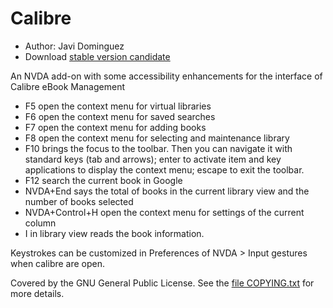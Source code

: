 # Calibre
* Author: Javi Dominguez
* Download [stable version candidate](https://github.com/javidominguez/Calibre/releases/download/1.0rc2/Calibre-1.0_rc2.nvda-addon) 
 
 An NVDA add-on with some accessibility enhancements for the interface of Calibre eBook Management

* F5 open the context menu for virtual libraries
* F6 open the context menu for saved searches
* F7 open the context menu for adding books
* F8 open the context menu for selecting   and maintenance library
* F10 brings the focus to   the toolbar. Then you can navigate it with standard keys (tab and arrows); enter to activate item and key applications to display the context menu; escape to exit the toolbar.
* F12 search the current book in Google
* NVDA+End says the total of books in the current library view and the number of books selected
* NVDA+Control+H open the context menu for settings of the current column
* I in library view reads the book information.
 
Keystrokes can be customized in  Preferences  of NVDA > Input gestures when calibre are open.

 
  
  Covered by the GNU General Public License. See the [file COPYING.txt](https://github.com/javidominguez/Calibre/blob/master/COPYING.txt) for more details.